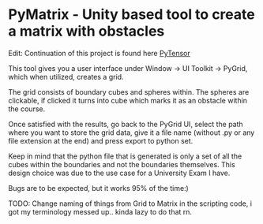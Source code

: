 # PyMatrix - Unity based tool to create a matrix with obstacles

Edit: Continuation of this project is found here [PyTensor](https://github.com/JulianMella/PyTensor)

This tool gives you a user interface under Window -> UI Toolkit -> PyGrid, which when utilized, creates a grid.

The grid consists of boundary cubes and spheres within. The spheres are clickable, if clicked it turns into cube which marks it as an obstacle within the course.

Once satisfied with the results, go back to the PyGrid UI, select the path where you want to store the grid data, give it a file name (without .py or any file extension at the end) and press export to python set.

Keep in mind that the python file that is generated is only a set of all the cubes within the boundaries and not the boundaries themselves. This design choice was due to the use case for a University Exam I have.

Bugs are to be expected, but it works 95% of the time:)

TODO: Change naming of things from Grid to Matrix in the scripting code, i got my terminology messed up.. kinda lazy to do that rn. 
